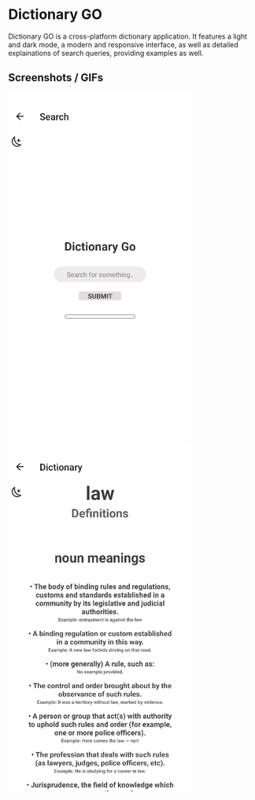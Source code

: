 # Dictionary GO
Dictionary GO is a cross-platform dictionary application. It features a light and dark mode, 
a modern and responsive interface, as well as detailed explainations of search queries, providing 
examples as well.

## Screenshots / GIFs
![Alt Text](./examples/search.gif)
![Alt Text](./examples/query.png)
